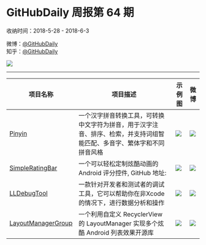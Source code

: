 # GitHubDaily 周报第 64 期

收纳时间：2018-5-28 - 2018-6-3

微博：[@GitHubDaily](https://weibo.com/GitHubDaily)    
知乎：[@GitHubDaily](https://www.zhihu.com/people/githubdaily)

![](https://raw.githubusercontent.com/GitHubDaily/GitHubDaily/master/assets/weixin.png)

---

项目名称 | 项目描述 | 示例图 | 微博
--- | --- | --- | ---
[Pinyin](status.github_url) | 一个汉字拼音转换工具，可转换中文字符为拼音，用于汉字注音、排序、检索，并支持词组智能匹配、多音字、繁体字和不同拼音风格 | ![](http://wx2.sinaimg.cn/large/006fiYtfly1frux8qapstj31gq6tgnpd.jpg) | [![](https://raw.githubusercontent.com/GitHubDaily/GitHubDaily/master/assets/sina_logo.png)](https://weibo.com/5722964389/GjiW9l2Kg)
[SimpleRatingBar](status.github_url) | 一个可以轻松定制炫酷动画的 Android 评分控件, GitHub 地址: | ![](http://wx3.sinaimg.cn/large/006fiYtfly1frtta74dpog308w0dhtpw.gif) | [![](https://raw.githubusercontent.com/GitHubDaily/GitHubDaily/master/assets/sina_logo.png)](https://weibo.com/5722964389/Gj9vEfvED)
[LLDebugTool](status.github_url) | 一款针对开发者和测试者的调试工具，它可以帮助你在非Xcode的情况下，进行数据分析和操作 | ![](http://wx3.sinaimg.cn/large/006fiYtfly1frqc4yxp6vg308c0fkhdx.gif) | [![](https://raw.githubusercontent.com/GitHubDaily/GitHubDaily/master/assets/sina_logo.png)](https://weibo.com/5722964389/Gj059na3N)
[LayoutManagerGroup](status.github_url) | 一个利用自定义 RecyclerView 的 LayoutManager 实现多个炫酷 Android 列表效果开源库 | ![](http://wx1.sinaimg.cn/large/006fiYtfly1frqbv6iqxzg306z0e0e83.gif) | [![](https://raw.githubusercontent.com/GitHubDaily/GitHubDaily/master/assets/sina_logo.png)](https://weibo.com/5722964389/GiHea1ej9)
